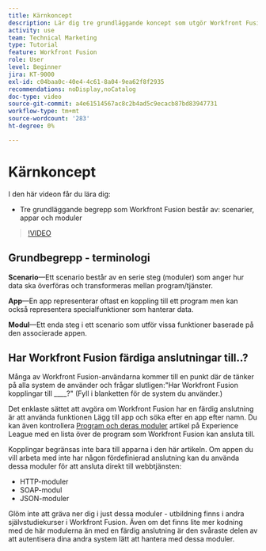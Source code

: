 ```yaml
---
title: Kärnkoncept
description: Lär dig tre grundläggande koncept som utgör Workfront Fusion - scenarier, appar och moduler i [!DNL Adobe Workfront Fusion].
activity: use
team: Technical Marketing
type: Tutorial
feature: Workfront Fusion
role: User
level: Beginner
jira: KT-9000
exl-id: c04baa0c-40e4-4c61-8a04-9ea62f8f2935
recommendations: noDisplay,noCatalog
doc-type: video
source-git-commit: a4e61514567ac8c2b4ad5c9ecacb87bd83947731
workflow-type: tm+mt
source-wordcount: '283'
ht-degree: 0%

---
```


# Kärnkoncept

I den här videon får du lära dig:

* Tre grundläggande begrepp som Workfront Fusion består av: scenarier, appar och moduler

>[!VIDEO](https://video.tv.adobe.com/v/335260/?quality=12&learn=on)

## Grundbegrepp - terminologi

**Scenario**—Ett scenario består av en serie steg (moduler) som anger hur data ska överföras och transformeras mellan program/tjänster.

**App**—En app representerar oftast en koppling till ett program men kan också representera specialfunktioner som hanterar data.

**Modul**—Ett enda steg i ett scenario som utför vissa funktioner baserade på den associerade appen.

## Har Workfront Fusion färdiga anslutningar till..?

Många av Workfront Fusion-användarna kommer till en punkt där de tänker på alla system de använder och frågar slutligen:&quot;Har Workfront Fusion kopplingar till ____?&quot; (Fyll i blanketten för de system du använder.)

Det enklaste sättet att avgöra om Workfront Fusion har en färdig anslutning är att använda funktionen Lägg till app och söka efter en app efter namn. Du kan även kontrollera [Program och deras moduler](https://experienceleague.adobe.com/docs/workfront/using/adobe-workfront-fusion/fusion-apps-and-modules/apps-and-their-modules.html?lang=en) artikel på Experience League med en lista över de program som Workfront Fusion kan ansluta till.

Kopplingar begränsas inte bara till apparna i den här artikeln. Om appen du vill arbeta med inte har någon fördefinierad anslutning kan du använda dessa moduler för att ansluta direkt till webbtjänsten:

* HTTP-moduler
* SOAP-modul
* JSON-moduler

Glöm inte att gräva ner dig i just dessa moduler - utbildning finns i andra självstudiekurser i Workfront Fusion. Även om det finns lite mer kodning med de här modulerna än med en färdig anslutning är den svåraste delen av att autentisera dina andra system lätt att hantera med dessa moduler.
